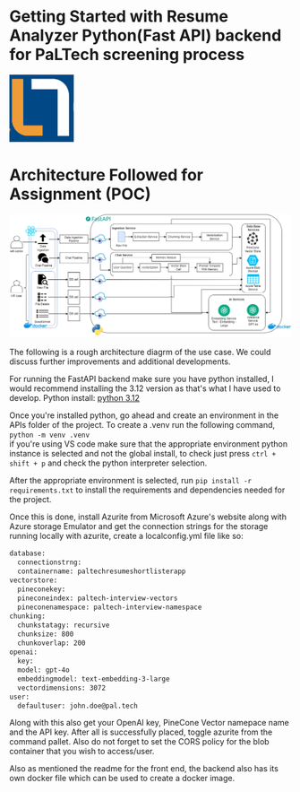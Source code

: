 #  Getting Started with Resume Analyzer Python(Fast API) backend for PaLTech screening process 

![logo](images/palogo.png)

# Architecture Followed for Assignment (POC)

![Arch](images/PalTech.png)

The following is a rough architecture diagrm of the use case. We could discuss further improvements and additional developments. 

For running the FastAPI backend make sure you have python installed, I would recommend installing the 3.12 version as that's what I have used to develop. Python install: [python 3.12](https://www.python.org/downloads/release/python-3127/)

Once you're installed python, go ahead and create an environment in the APIs folder of the project. To create a .venv run the following command,  
`python -m venv .venv`\
if you're using VS code make sure that the appropriate environment python instance is selected and not the global install, to check just press `ctrl + shift + p` and check the python interpreter selection. 

After the appropriate environment is selected, run  `pip install -r requirements.txt` to install the requirements and dependencies needed for the project.

Once this is done, install Azurite from Microsoft Azure's website along with Azure storage Emulator and get the connection strings for the storage running locally with azurite, create a localconfig.yml file like so:
```ymal
database:
  connectionstrng: 
  containername: paltechresumeshortlisterapp
vectorstore:
  pineconekey: 
  pineconeindex: paltech-interview-vectors
  pineconenamespace: paltech-interview-namespace
chunking:
  chunkstatagy: recursive
  chunksize: 800
  chunkoverlap: 200
openai:
  key:
  model: gpt-4o
  embeddingmodel: text-embedding-3-large
  vectordimensions: 3072
user:
  defaultuser: john.doe@pal.tech
```

Along with this also get your OpenAI key, PineCone Vector namepace name and the API key. After all is successfully placed, toggle azurite from the command pallet. Also do not forget to set the CORS policy for the blob container that you wish to access/user.

Also as mentioned the readme for the front end, the backend also has its own docker file which can be used to create a docker image. 










